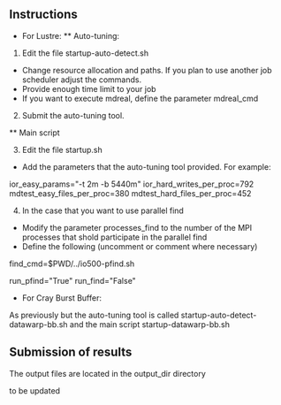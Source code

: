 ## Instructions


* For Lustre:
** Auto-tuning:

1) Edit the file startup-auto-detect.sh

* Change resource allocation and paths. If you plan to use another job scheduler adjust the commands.
* Provide enough time limit to your job
* If you want to execute mdreal, define the parameter mdreal_cmd 
 
2) Submit the auto-tuning tool.

** Main script

3) Edit the file startup.sh


* Add the parameters that the auto-tuning tool provided. For example:

ior_easy_params="-t 2m -b 5440m"
ior_hard_writes_per_proc=792
mdtest_easy_files_per_proc=380
mdtest_hard_files_per_proc=452

4) In the case that you want to use parallel find

* Modify the parameter processes_find to the number of the MPI processes that shold participate in the parallel find
* Define the following (uncomment or comment where necessary)


find_cmd=$PWD/../io500-pfind.sh

run_pfind="True"
run_find="False"

* For Cray Burst Buffer:

As previously but the auto-tuning tool is called startup-auto-detect-datawarp-bb.sh and the main script startup-datawarp-bb.sh



## Submission of results

The output files are located in the output_dir directory

to be updated

